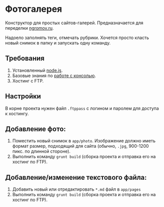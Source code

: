 # Фотогалерея

Конструктор для простых сайтов-галерей. Предназначается для переделки [ngromov.ru](http://ngromov.ru/).

Надоело заполнять теги, отмечать рубрики. Хочется просто класть новый снимок в папку и запускать одну команду.



## Требования

1. Установленный [node.js](https://nodejs.org/en/).
2. Базовые знания по [работе с консолью](http://nicothin.ru/page/console-windows).
3. Хостинг с FTP.



## Настройки

В корне проекта нужен файл `.ftppass` с логином и паролем для доступа к хостингу.



## Добавление фото:

1. Поместить новый снимок в `app/photo`. Изображение должно иметь формат размер, подходящий для сайта (обычно, `.jpg`, 900-1200 пикс. по длинной стороне).
2. Выполнить команду `grunt build` (сборка проекта и отправка его на хостинг по FTP).



## Добавление/изменение текстового файла:

1. Добавить новый или отредактировать `*.md` файл в `app/pages`
2. Выполнить команду `grunt build` (сборка проекта и отправка его на хостинг по FTP).

